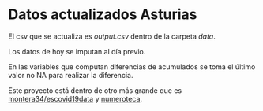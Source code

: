 # Datos actualizados Asturias

El csv que se actualiza es *output.csv* dentro de la carpeta *data*.

Los datos de hoy se imputan al día previo.

En las variables que computan diferencias de acumulados se toma el último valor no NA para realizar la diferencia.

Este proyecto está dentro de otro más grande que es [montera34/escovid19data](https://github.com/montera34/escovid19data) y [numeroteca](https://twitter.com/numeroteca?ref_src=twsrc%5Egoogle%7Ctwcamp%5Eserp%7Ctwgr%5Eauthor).
